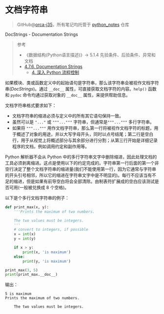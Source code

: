 # 文档字符串
> GitHub@[orca-j35](https://github.com/orca-j35)，所有笔记均托管于 [python_notes](https://github.com/orca-j35/python_notes) 仓库

DocStrings - Documentation Strings

> 参考
>
> - 《数据结构(Python语言描述)》-> 5.1.4 先验条件、后验条件、异常和文档
> - [4.7.6. Documentation Strings](https://docs.python.org/3/tutorial/controlflow.html#documentation-strings)
>   - [4. 深入 Python 流程控制](https://pythoncaff.com/docs/tutorial/3.7.0/controlflow/2041)

如果模块、类或函数定义中的起始语句是字符串，那么该字符串会被视作文档字符串(*DocStrings*)。通过 `__doc__` 属性，可直接获取文档字符的内容。`help()` 函数和 `pydoc` 命令均通过获取对象的 `__doc__` 属性，来提供帮助信息。

文档字符串格式要求如下：

- 文档字符串的缩进必须与定义中的所有其它语句保持一致。
- 虽然可以是 `"..."` 或 `"""..."""` 字符串，但通常是`"""..."""` 多行字符串。
- 如果将 `"""..."""` 用作文档字符串，那么第一行将被视作文档字符的标题，用于概述了对象的用途，并以大写字母开头，同时以点号结尾；第二行是空白行，用于从视觉上将概述部分与其余部分进行分割；从第三行开始是详细记录程序的文档，例如调用约定和副作用等。

Python 解析器不会从 Python 中的多行字符串文字中删除缩进，因此处理文档的工具必须剥离缩进。这点是使用以下的约定完成的。字符串第一行后面的第一个非空行决定了整个文档字符串的缩进量(我们不能使用第一行，因为它通常与字符串的开头引号相邻，所以它的缩进在字符串文字中是不明显的)。每行不应该当有不足的缩进，但是如果有前导空白将会全部清除。由制表符扩展成的空白应该测试是否可用(一般被兑换成 8 个空格)。

以下是个多行文档字符串的例子：

```python
def print_max(x, y):
    '''Prints the maximum of two numbers.

    The two values must be integers.
    '''
    # convert to integers, if possible
    x = int(x)
    y = int(y)

    if x > y:
        print(x, 'is maximum')
    else:
        print(y, 'is maximum')

print_max(3, 5)
print(print_max.__doc__)
```

输出：

```
5 is maximum
Prints the maximum of two numbers.

    The two values must be integers.    
```


